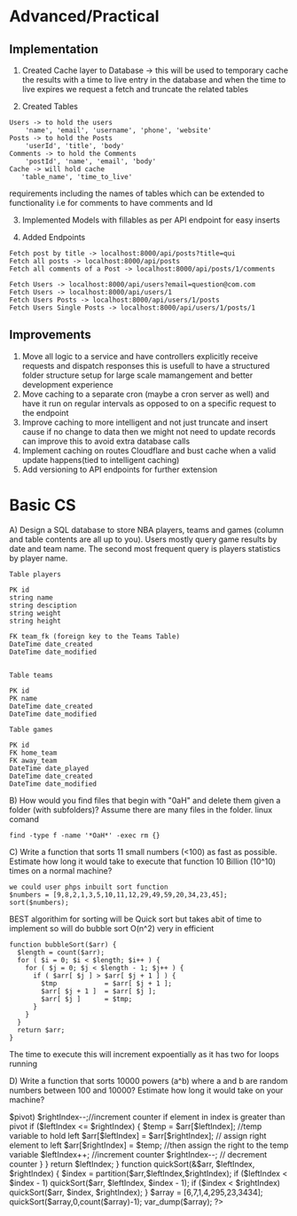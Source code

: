 # Advanced/Practical

## Implementation
1) Created Cache layer to Database -> this will be used to temporary cache the results with a time to live entry in the database and when the time to live expires we request a fetch and truncate the related tables

2) Created Tables
```
Users -> to hold the users
    'name', 'email', 'username', 'phone', 'website'
Posts -> to hold the Posts 
    'userId', 'title', 'body'
Comments -> to hold the Comments
    'postId', 'name', 'email', 'body'
Cache -> will hold cache 
   'table_name', 'time_to_live' 
```
requirements including the names of tables which can be extended to functionality i.e for comments to have comments and Id

3) Implemented Models with fillables as per API endpoint for easy inserts

4) Added Endpoints


```
Fetch post by title -> localhost:8000/api/posts?title=qui
Fetch all posts -> localhost:8000/api/posts
Fetch all comments of a Post -> localhost:8000/api/posts/1/comments
```

```
Fetch Users -> localhost:8000/api/users?email=question@com.com
Fetch Users -> localhost:8000/api/users/1
Fetch Users Posts -> localhost:8000/api/users/1/posts
Fetch Users Single Posts -> localhost:8000/api/users/1/posts/1
```

## Improvements
1) Move all logic to a service and have controllers explicitly receive requests and dispatch responses this is usefull to have a structured folder structure setup for large scale mamangement and better development experience
2) Move caching to a separate cron  (maybe a cron server as well) and have it run on regular intervals as opposed to on a specific request to the endpoint
3) Improve caching to more intelligent and not just truncate and insert cause if no change to data then we might not need to update records can improve this to avoid extra database calls
4) Implement caching on routes Cloudflare and bust cache when a valid update happens(tied to intelligent caching)
5) Add versioning to API endpoints for further extension


# Basic CS

A) Design a SQL database to store NBA players, teams and games (column and table contents are all up to you). Users mostly query game results by date and team name. The second most frequent query is players statistics by player name.
```
Table players

PK id 
string name
string desciption
string weight
string height

FK team_fk (foreign key to the Teams Table)
DateTime date_created
DateTime date_modified


Table teams

PK id
PK name
DateTime date_created
DateTime date_modified

Table games

PK id
FK home_team
FK away_team
DateTime date_played
DateTime date_created
DateTime date_modified

```


B) How would you find files that begin with "0aH" and delete them given a folder (with subfolders)? Assume there are many files in the folder.
linux comand
```
find -type f -name '*OaH*' -exec rm {}
```

C) Write a function that sorts 11 small numbers (<100) as fast as possible. Estimate how long it would take to execute that function 10 Billion (10^10) times on a normal machine?
```
we could user phps inbuilt sort function
$numbers = [9,8,2,1,3,5,10,11,12,29,49,59,20,34,23,45];
sort($numbers);
```
BEST algorithim for sorting will be Quick sort but takes abit of time to implement so will do bubble sort O(n^2) very in efficient
```
function bubbleSort($arr) {
  $length = count($arr);
  for ( $i = 0; $i < $length; $i++ ) {
    for ( $j = 0; $j < $length - 1; $j++ ) {
      if ( $arr[ $j ] > $arr[ $j + 1 ] ) {
        $tmp            = $arr[ $j + 1 ];
        $arr[ $j + 1 ]  = $arr[ $j ];
        $arr[ $j ]      = $tmp;
      } 
    } 
  } 
  return $arr;
}

```
The time to execute this will increment expoentially as it has two for loops running

D) Write a function that sorts 10000 powers (a^b) where a and b are random numbers between 100 and 10000? Estimate how long it would take on your machine?

<?php
/**
@param &array $arr
@param int $leftIndex
@param int $rightIndex
@return int
**/
function partition(&$arr,$leftIndex,$rightIndex)
{
    $pivot=$arr[($leftIndex+$rightIndex)/2]; //find midpoint of array
     
    while ($leftIndex <= $rightIndex) //continue till rightindex is greater than left
    {        
        while ($arr[$leftIndex] < $pivot)             
                $leftIndex++;//increment counter if element in index is less than pivot
        while ($arr[$rightIndex] > $pivot)
                $rightIndex--;//increment counter if element in index is greater than pivot
        if ($leftIndex <= $rightIndex) {  
                $temp = $arr[$leftIndex]; //temp variable to hold left
                $arr[$leftIndex] = $arr[$rightIndex]; // assign right element to left
                $arr[$rightIndex] = $temp; //then assign the right to the temp variable
                $leftIndex++; //increment counter
                $rightIndex--; // decrement counter
        }
    }
    return $leftIndex;
}
 
function quickSort(&$arr, $leftIndex, $rightIndex)
{
    $index = partition($arr,$leftIndex,$rightIndex);
    if ($leftIndex < $index - 1)
        quickSort($arr, $leftIndex, $index - 1);
    if ($index < $rightIndex)
        quickSort($arr, $index, $rightIndex);
}

$array = [6,7,1,4,295,23,3434];
quickSort($array,0,count($array)-1);
var_dump($array);
?>
